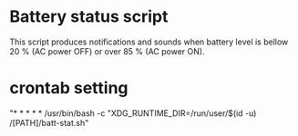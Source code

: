 # Battery status script
This script produces notifications and sounds when battery level is bellow 20 % (AC power OFF) or over 85 % (AC power ON).
# crontab setting
\"* * * * * /usr/bin/bash -c "XDG_RUNTIME_DIR=/run/user/$(id -u) /[PATH]/batt-stat.sh"

